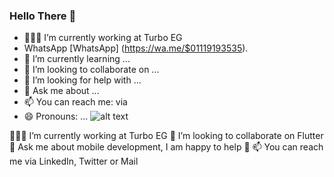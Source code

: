 ### Hello There 👋

- 👨🏽‍💻 I’m currently working at Turbo EG
- WhatsApp [WhatsApp] (https://wa.me/$01119193535).
- 🌱 I’m currently learning ...
- 👯 I’m looking to collaborate on ...
- 🤔 I’m looking for help with ...
- 💬 Ask me about ...
- 📫 You can reach me: via 
- 😄 Pronouns: ...
![alt text](https://upload.wikimedia.org/wikipedia/commons/5/5e/WhatsApp_icon.png)

👨🏽‍💻 I’m currently working at Turbo EG
👯 I’m looking to collaborate on Flutter
💬 Ask me about mobile development, I am happy to help 🤝
📫 You can reach me via LinkedIn, Twitter or Mail
